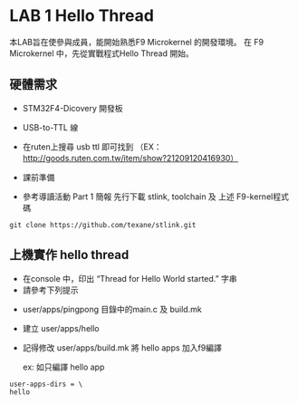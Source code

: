 # LAB 1 Hello Thread
 本LAB旨在使參與成員，能開始熟悉F9 Microkernel 的開發環境。
 在 F9 Microkernel 中，先從實戰程式Hello Thread 開始。 

## 硬體需求
* STM32F4-Dicovery 開發板

* USB-to-TTL 線
 - 在ruten上搜尋 usb ttl  即可找到
  （EX：http://goods.ruten.com.tw/item/show?21209120416930）

* 課前準備
 - 參考導讀活動 Part 1 簡報 先行下載 stlink, toolchain 及 上述 F9-kernel程式碼

 ```
 git clone https://github.com/texane/stlink.git
 ```

## 上機實作 hello thread
* 在console 中，印出 “Thread for Hello World started.” 字串
* 請參考下列提示
 - user/apps/pingpong 目錄中的main.c 及 build.mk
 - 建立 user/apps/hello
 - 記得修改 user/apps/build.mk 將 hello apps 加入f9編譯

   ex: 如只編譯 hello app

 ```
 user-apps-dirs = \
 hello
 ```
